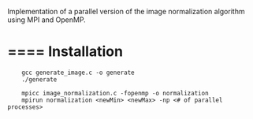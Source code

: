 Implementation of a parallel version of the image normalization algorithm using MPI and OpenMP.

====
Installation
====

		gcc generate_image.c -o generate
		./generate

		mpicc image_normalization.c -fopenmp -o normalization
		mpirun normalization <newMin> <newMax> -np <# of parallel processes>
